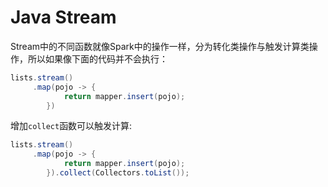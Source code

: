 # Java Stream
Stream中的不同函数就像Spark中的操作一样，分为转化类操作与触发计算类操作，所以如果像下面的代码并不会执行：
```Java
lists.stream()
     .map(pojo -> {
            return mapper.insert(pojo);
        })
```
增加`collect`函数可以触发计算:
```Java
lists.stream()
     .map(pojo -> {
            return mapper.insert(pojo);
        }).collect(Collectors.toList());
```

